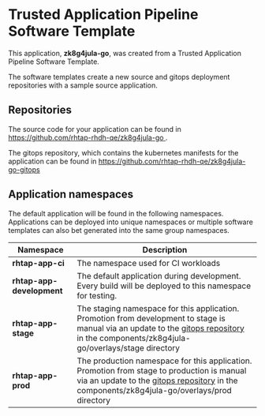 # Trusted Application Pipeline Software Template

This application, **zk8g4jula-go**, was created from a Trusted Application Pipeline Software Template.

The software templates create a new source and gitops deployment repositories with a sample source application. 

## Repositories

The source code for your application can be found in [https://github.com/rhtap-rhdh-qe/zk8g4jula-go ](https://github.com/rhtap-rhdh-qe/zk8g4jula-go ).
 
The gitops repository, which contains the kubernetes manifests for the application can be found in 
[https://github.com/rhtap-rhdh-qe/zk8g4jula-go-gitops ](https://github.com/rhtap-rhdh-qe/zk8g4jula-go-gitops ) 

## Application namespaces 

The default application will be found in the following namespaces. Applications can be deployed into unique namespaces or multiple software templates can also bet generated into the same group namespaces.  

|  Namespace   |  Description   |  
| -------- | -------- |
| **rhtap-app-ci** | The namespace used for CI workloads |
| **rhtap-app-development** | The default application during development. Every build will be deployed to this namespace for testing. |
| **rhtap-app-stage** | The staging namespace for this application. Promotion from development to stage is manual via an update to the [gitops repository](https://github.com/rhtap-rhdh-qe/zk8g4jula-go-gitops ) in the components/zk8g4jula-go/overlays/stage directory |
| **rhtap-app-prod** | The production namespace for this application. Promotion from stage to production is manual via an update to the [gitops repository](https://github.com/rhtap-rhdh-qe/zk8g4jula-go-gitops ) in the components/zk8g4jula-go/overlays/prod directory |